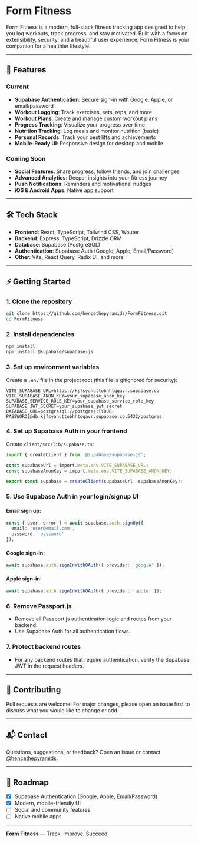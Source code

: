 # Form Fitness

Form Fitness is a modern, full-stack fitness tracking app designed to help you log workouts, track progress, and stay motivated. Built with a focus on extensibility, security, and a beautiful user experience, Form Fitness is your companion for a healthier lifestyle.

---

## 🚀 Features

### Current
- **Supabase Authentication**: Secure sign-in with Google, Apple, or email/password
- **Workout Logging**: Track exercises, sets, reps, and more
- **Workout Plans**: Create and manage custom workout plans
- **Progress Tracking**: Visualize your progress over time
- **Nutrition Tracking**: Log meals and monitor nutrition (basic)
- **Personal Records**: Track your best lifts and achievements
- **Mobile-Ready UI**: Responsive design for desktop and mobile

### Coming Soon
- **Social Features**: Share progress, follow friends, and join challenges
- **Advanced Analytics**: Deeper insights into your fitness journey
- **Push Notifications**: Reminders and motivational nudges
- **iOS & Android Apps**: Native app support

---

## 🛠️ Tech Stack
- **Frontend**: React, TypeScript, Tailwind CSS, Wouter
- **Backend**: Express, TypeScript, Drizzle ORM
- **Database**: Supabase (PostgreSQL)
- **Authentication**: Supabase Auth (Google, Apple, Email/Password)
- **Other**: Vite, React Query, Radix UI, and more

---

## ⚡ Getting Started

### 1. Clone the repository
```bash
git clone https://github.com/hencethepyramids/FormFitness.git
cd FormFitness
```

### 2. Install dependencies
```bash
npm install
npm install @supabase/supabase-js
```

### 3. Set up environment variables
Create a `.env` file in the project root (this file is gitignored for security):
```env
VITE_SUPABASE_URL=https://kjfsyanuttobhhtqgavr.supabase.co
VITE_SUPABASE_ANON_KEY=your_supabase_anon_key
SUPABASE_SERVICE_ROLE_KEY=your_supabase_service_role_key
SUPABASE_JWT_SECRET=your_supabase_jwt_secret
DATABASE_URL=postgresql://postgres:[YOUR-PASSWORD]@db.kjfsyanuttobhhtqgavr.supabase.co:5432/postgres
```

### 4. Set up Supabase Auth in your frontend
Create `client/src/lib/supabase.ts`:
```ts
import { createClient } from '@supabase/supabase-js';

const supabaseUrl = import.meta.env.VITE_SUPABASE_URL;
const supabaseAnonKey = import.meta.env.VITE_SUPABASE_ANON_KEY;

export const supabase = createClient(supabaseUrl, supabaseAnonKey);
```

### 5. Use Supabase Auth in your login/signup UI
#### Email sign up:
```ts
const { user, error } = await supabase.auth.signUp({
  email: 'user@email.com',
  password: 'password'
});
```
#### Google sign-in:
```ts
await supabase.auth.signInWithOAuth({ provider: 'google' });
```
#### Apple sign-in:
```ts
await supabase.auth.signInWithOAuth({ provider: 'apple' });
```

### 6. Remove Passport.js
- Remove all Passport.js authentication logic and routes from your backend.
- Use Supabase Auth for all authentication flows.

### 7. Protect backend routes
- For any backend routes that require authentication, verify the Supabase JWT in the request headers.

---

## 📝 Contributing
Pull requests are welcome! For major changes, please open an issue first to discuss what you would like to change or add.

---

## 📬 Contact
Questions, suggestions, or feedback? Open an issue or contact [@hencethepyramids](https://github.com/hencethepyramids).

---

## 📅 Roadmap
- [x] Supabase Authentication (Google, Apple, Email/Password)
- [x] Modern, mobile-friendly UI
- [ ] Social and community features
- [ ] Native mobile apps

---

**Form Fitness** — Track. Improve. Succeed.
